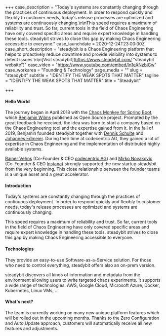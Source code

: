 +++
case_description = "Today's systems are constantly changing through the practices of continuous deployment. In order to respond quickly and flexibly to customer needs, today's release processes are optimized and systems are continuously changing.\n\nThis speed requires a maximum of reliability and trust. So far, current tools in the field of Chaos Engineering have only covered specific areas and require expert knowledge in handling these tools. steadybit strives to close this gap by making Chaos Engineering accessible to everyone."
case_launchdate = 2020-12-24T23:00:00Z
case_short_description = "steadybit is a Chaos Engineering platform that helps to proactively reduce downtime and provide visibility into systems to detect issues.\n\n[Visit steadybit](https://www.steadybit.com/ \"steadybit website\")"
case_video = "https://www.youtube.com/embed/ln1eANzbiCw"
case_workarea = "Founding & Technology"
page_media = ""
slug = "steadybit"
subtitle = "IDENTIFY THE WEAK SPOTS THAT MATTER"
tagline = "IDENTIFY THE WEAK SPOTS THAT MATTER"
title = "<span>Steadybit</span>"

+++
#### Hello World

The journey began in April 2018 with the [Chaos Monkey for Spring Boot](https://github.com/codecentric/chaos-monkey-spring-boot), which [Benjamin Wilms](https://www.linkedin.com/in/benjamin-wilms-653383174/) published as Open Source project. Prompted by the great feedback he received, the idea was born to start a company based on the Chaos Engineering tool and the expertise gained from it. In the fall of 2019, Benjamin founded steadybit together with [Dennis Schulte](https://www.linkedin.com/in/dennis-schulte-18b5b92/) and [Johannes Edmeier](https://www.linkedin.com/in/johannes-edmeier-48793919b/). During their time at codecentric AG, they gained a lot of expertise in Chaos Engineering and the implementation of distributed highly available systems.

[Rainer Vehns](https://www.linkedin.com/in/rainer-vehns/) (Co-Founder & CEO [codecentric AG](https://www.codecentric.de/)) and [Mirko Novakovic](https://www.linkedin.com/in/mirkonovakovic/) (Co-Founder & CEO [Instana](https://www.instana.com/)) strongly supported the new startup steadybit from the very beginning. This close relationship between the founder teams is a unique asset and a great accelerator.

#### Introduction

Today's systems are constantly changing through the practices of continuous deployment. In order to respond quickly and flexibly to customer needs, today's release processes are optimized and systems are continuously changing.

This speed requires a maximum of reliability and trust. So far, current tools in the field of Chaos Engineering have only covered specific areas and require expert knowledge in handling these tools. steadybit strives to close this gap by making Chaos Engineering accessible to everyone.

#### Technologies

They provide an easy-to-use Software-as-a-Service solution. For those who need to control everything, steadybit offers also an on-prem version.

steadybit discovers all kinds of information and metadata from the environment allowing users to write targeted chaos experiments. It supports a wide range of technologies: AWS, Google Cloud, Microsoft Azure, Docker, Kubernetes, Linux VMs, …

#### What's next?

The team is currently working on many new unique platform features which will be rolled out in the upcoming months. Thanks to the Zero Configuration and Auto Update approach, customers will automatically receive all new features and adjustments.